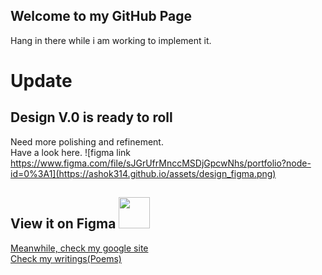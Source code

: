 ## Welcome to my GitHub Page
Hang in there while i am working to implement it. 

# Update
## Design V.0 is ready to roll
Need more polishing and refinement. <br>
Have a look here.
![figma link https://www.figma.com/file/sJGrUfrMnccMSDjGpcwNhs/portfolio?node-id=0%3A1](https://ashok314.github.io/assets/design_figma.png)
<br>

<h2> View it on Figma
<a href="https://www.figma.com/file/sJGrUfrMnccMSDjGpcwNhs/portfolio">
   <img width= 50; height=50; src="https://seeklogo.com/images/F/figma-logo-E4E21D3AEA-seeklogo.com.png">
</a>
</h2>

[Meanwhile, check my google site](https://sites.google.com/view/ashok314)
<br>[Check my writings(Poems)](https://www.mirakee.com/ashnoom)
<br>

